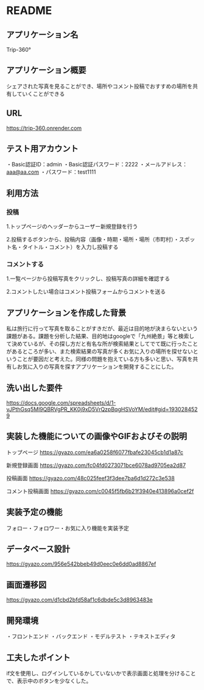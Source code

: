 # README

## アプリケーション名
Trip-360°

## アプリケーション概要
シェアされた写真を見ることができ、場所やコメント投稿でおすすめの場所を共有していくことができる

## URL
https://trip-360.onrender.com

## テスト用アカウント
・Basic認証ID：admin
・Basic認証パスワード：2222
・メールアドレス：aaa@aa.com
・パスワード：test1111

## 利用方法
### 投稿
1.トップページのヘッダーからユーザー新規登録を行う

2.投稿するボタンから、投稿内容（画像・時期・場所・場所（市町村）・スポット名・タイトル・コメント）を入力し投稿する

### コメントする
1.一覧ページから投稿写真をクリックし、投稿写真の詳細を確認する

2.コメントしたい場合はコメント投稿フォームからコメントを送る

## アプリケーションを作成した背景
私は旅行に行って写真を取ることがすきだが、最近は目的地が決まらないという課題がある。課題を分析した結果、目的地はgoogleで「九州絶景」等と検索して決めているが、その探し方だと有名な所が検索結果としてでて既に行ったことがあるところが多い、また検索結果の写真が多くお気に入りの場所を探せないということが要因だと考えた。同様の問題を抱えている方も多いと思い、写真を共有しお気に入りの写真を探すアプリケーションを開発することにした。

## 洗い出した要件
https://docs.google.com/spreadsheets/d/1-vJPthGsq5Ml9QBRVgPR_KK0j9xD5VrQzpBqgHSVoYM/edit#gid=1930284529

## 実装した機能についての画像やGIFおよびその説明
トップページ
https://gyazo.com/ea6a0258f6077fbafe23045cb1d1a87c

新規登録画面
https://gyazo.com/fc04fd0273071bce6078ad9705ea2d87

投稿画面
https://gyazo.com/48c025feef3f3dee7ba6d1d272c3e538

コメント投稿画面
https://gyazo.com/c0045f5fb6b21f3940e413896a0cef2f

## 実装予定の機能
フォロー・フォロワー・お気に入り機能を実装予定

## データベース設計
https://gyazo.com/956e542bbeb49d0eec0e6dd0ad8867ef

## 画面遷移図
https://gyazo.com/d1cbd2bfd58af1c6dbde5c3d8963483e

## 開発環境
・フロントエンド
・バックエンド
・モデルテスト
・テキストエディタ

## 工夫したポイント
if文を使用し、ログインしているかしていないかで表示画面と処理を分けることで、表示中のボタンを少なくした。





